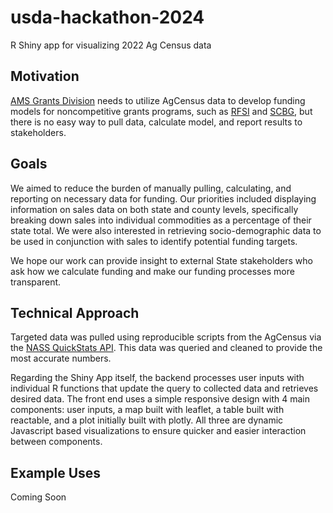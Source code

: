 # usda-hackathon-2024
R Shiny app for visualizing 2022 Ag Census data

## Motivation
[AMS Grants Division](https://www.ams.usda.gov/services/grants) needs to utilize AgCensus data to develop funding models for noncompetitive grants programs, such as [RFSI](https://www.ams.usda.gov/services/grants/rfsi) and [SCBG](https://www.ams.usda.gov/services/grants/scbgp), but there is no easy way to pull data, calculate model, and report results to stakeholders. ​

## Goals
We aimed to reduce the burden of manually pulling, calculating, and reporting on necessary data for funding. Our priorities included displaying information on sales data on both state and county levels, specifically breaking down sales into individual commodities as a percentage of their state total. We were also interested in retrieving socio-demographic data to be used in conjunction with sales to identify potential funding targets. 

We hope our work can provide insight to external State stakeholders who ask how we calculate funding and make our funding processes more transparent.

## Technical Approach
Targeted data was pulled using reproducible scripts from the AgCensus via the [NASS QuickStats API​ ](https://quickstats.nass.usda.gov/). This data was queried and cleaned to provide the most accurate numbers.

Regarding the Shiny App itself, the backend processes user inputs with individual R functions that update the query to collected data and retrieves desired data. The front end uses a simple responsive design with 4 main components: user inputs, a map built with leaflet, a table built with reactable, and a plot initially built with plotly. All three are dynamic Javascript based visualizations to ensure quicker and easier interaction between components. 

## Example Uses
Coming Soon
